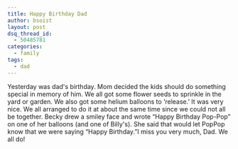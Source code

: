 ```yaml
---
title: Happy Birthday Dad
author: bsoist
layout: post
dsq_thread_id:
  - 50485781
categories:
  - family
tags:
  - dad
---
```

Yesterday was dad's birthday. Mom decided the kids should do something special in memory of him. We all got some flower seeds to sprinkle in the yard or garden. We also got some helium balloons to &#8216;release.&#8217; It was very nice. We all arranged to do it at about the same time since we could not all be together. Becky drew a smiley face and wrote &#8220;Happy Birthday Pop-Pop&#8221; on one of her balloons (and one of Billy's). She said that would let PopPop know that we were saying &#8220;Happy Birthday.&#8221;I miss you very much, Dad. We all do!
